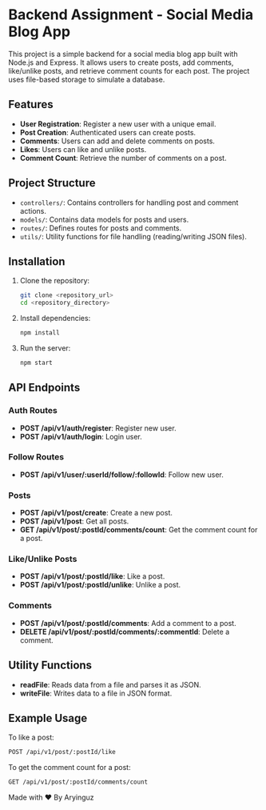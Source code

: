# Backend Assignment - Social Media Blog App

This project is a simple backend for a social media blog app built with Node.js and Express. It allows users to create posts, add comments, like/unlike posts, and retrieve comment counts for each post. The project uses file-based storage to simulate a database.

## Features

- **User Registration**: Register a new user with a unique email.
- **Post Creation**: Authenticated users can create posts.
- **Comments**: Users can add and delete comments on posts.
- **Likes**: Users can like and unlike posts.
- **Comment Count**: Retrieve the number of comments on a post.

## Project Structure

- `controllers/`: Contains controllers for handling post and comment actions.
- `models/`: Contains data models for posts and users.
- `routes/`: Defines routes for posts and comments.
- `utils/`: Utility functions for file handling (reading/writing JSON files).

## Installation

1. Clone the repository:
   ```bash
   git clone <repository_url>
   cd <repository_directory>
   ```

2. Install dependencies:
   ```bash
   npm install
   ```

3. Run the server:
   ```bash
   npm start
   ```


## API Endpoints

### Auth Routes
- **POST /api/v1/auth/register**: Register new user.
- **POST /api/v1/auth/login**: Login user.

### Follow Routes
- **POST /api/v1/user/:userId/follow/:followId**: Follow new user.

### Posts
- **POST /api/v1/post/create**: Create a new post.
- **POST /api/v1/post**: Get all posts.
- **GET /api/v1/post/:postId/comments/count**: Get the comment count for a post.


### Like/Unlike Posts
- **POST /api/v1/post/:postId/like**: Like a post.
- **POST /api/v1/post/:postId/unlike**: Unlike a post.

### Comments
- **POST /api/v1/post/:postId/comments**: Add a comment to a post.
- **DELETE /api/v1/post/:postId/comments/:commentId**: Delete a comment.


## Utility Functions

- **readFile**: Reads data from a file and parses it as JSON.
- **writeFile**: Writes data to a file in JSON format.

## Example Usage

To like a post:
```bash
POST /api/v1/post/:postId/like
```

To get the comment count for a post:
```bash
GET /api/v1/post/:postId/comments/count
```


Made with ❤️ By Aryinguz